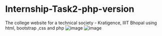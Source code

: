 # Internship-Task2-php-version
The college website for a technical society - Kratigence, IIIT Bhopal using html, bootstrap ,css and php
![image](https://user-images.githubusercontent.com/59372076/104572634-ee102880-5679-11eb-98db-7a89ab74ae7e.png)
![image](https://user-images.githubusercontent.com/59372076/104573473-eef58a00-567a-11eb-8633-67d815175287.png)

